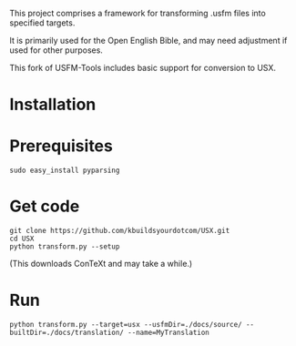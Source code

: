 This project comprises a framework for transforming .usfm files into specified targets.

It is primarily used for the Open English Bible, and may need adjustment if used for other purposes.

This fork of USFM-Tools includes basic support for conversion to USX.

# Installation

# Prerequisites

    sudo easy_install pyparsing

# Get code

    git clone https://github.com/kbuildsyourdotcom/USX.git
    cd USX
    python transform.py --setup
 
(This downloads ConTeXt and may take a while.)
 
# Run

    python transform.py --target=usx --usfmDir=./docs/source/ --builtDir=./docs/translation/ --name=MyTranslation

